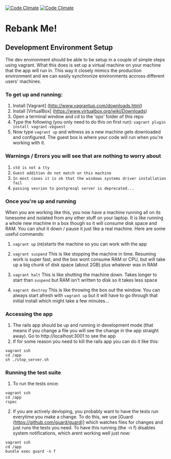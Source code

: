 [![Code Climate](https://codeclimate.com/repos/53baacb3e30ba0381a000625/badges/b91b5586aaa1a3ca4107/gpa.png)](https://codeclimate.com/repos/53baacb3e30ba0381a000625/feed)
[![Code Climate](https://codeclimate.com/repos/53baacb3e30ba0381a000625/badges/b91b5586aaa1a3ca4107/coverage.png)](https://codeclimate.com/repos/53baacb3e30ba0381a000625/feed)
# Rebank Me!
## Development Environment Setup
The dev environment should be able to be setup in a couple of simple steps using vagrant. What this does is set up a virtual machine on your machine that the app will run in. This way it closely mimics the production environment and we can easily synchronize environments accross different users' machines.

### To get up and running:
1. Install [Vagrant] (http://www.vagrantup.com/downloads.html)
2. Install [VirtualBox] (https://www.virtualbox.org/wiki/Downloads)
3. Open a terminal window and cd to the 'ops' folder of this repo
4. Type the following (you only need to do this on first run): `vagrant plugin install vagrant-vbguest`
5. Now type `vagrant up` and witness as a new machine gets downloaded and configured. The guest box is where your code will run when you're working with it.

### Warnings / Errors you will see that are nothing to worry about
1. `std is not a tty`
2. `Guest addition do not match on this machine`
3. `In most cases it is ok that the windows systems driver installation fail`
4. `passing vesrion to postgresql server is deprecated...`

### Once you're up and running
When you are working like this, you now have a machine running all on its lonesome and isolated from any other stuff on your laptop. It is like running a whole new machine in a box though so it will consume disk space and RAM. You can shut it down / pause it just like a real machine. Here are some useful commands:

1. `vagrant up` (re)starts the machine so you can work with the app

2. `vagrant suspend` This is like stopping the machine in time. Resuming work is super fast, and the box wont consume RAM or CPU, but will take up a big chunk of disk space (about 2GB) plus whatever was in RAM
3. `vagrant halt` This is like shutting the machine down. Takes longer to start than `suspend` but RAM isn't written to disk so it takes less space
4. `vagrant destroy` This is like throwing the box out the window. You can always start afresh with `vagrant up` but it will have to go through that initial install which might take a few minutes...

### Accessing the app 

1. The rails app should be up and running in development mode (that means if you change a file you will see the change in the app straight away). Go to http://localhost:3001 to see the app
2. If for some reason you need to kill the rails app you can do it like this:
```shell
vagrant ssh
cd /app
sh ./stop_server.sh
```

### Running the test suite

1. To run the tests once:
```shell
vagrant ssh
cd /app
rspec
```
2. If you are actively devloping, you probably want to have the tests run everytime you make a change. To do this, we use [Guard (https://github.com/guard/guard)] which watches files for changes and just runs the tests you need. To have this running (the -n f) disables system notifications, which arent working well just now:
```shell
vagrant ssh
cd /app
bundle exec guard -n f
```

